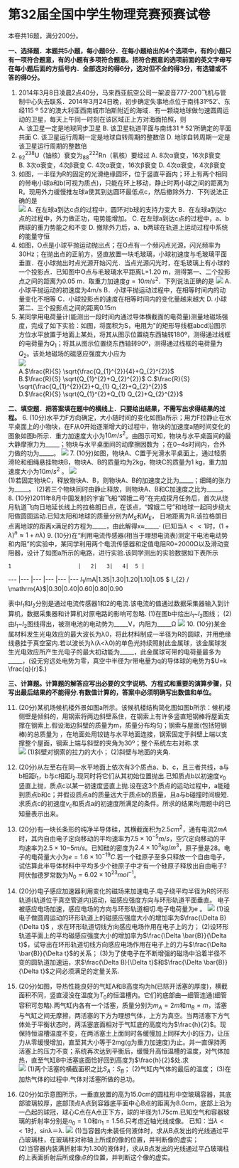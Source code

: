 # 第32届全国中学生物理竞赛预赛试卷

本卷共16题，满分200分。

**一、选择题．本题共5小题，每小题6分．在每小题给出的4个选项中，有的小题只有一项符合题意，有的小题有多项符合题意。把符合题意的选项前面的英文字母写在每小题后面的方括号内．全部选对的得6分，选对但不全的得3分，有选错或不答的得0分。**

1. 2014年3月8日凌晨2点40分，马来西亚航空公司一架波音777-200飞机与管制中心失去联系．2014年3月24日晚，初步确定失事地点位于南纬31º52′、东经115 º 52′的澳大利亚西南城市珀斯附近的海域．有一颗绕地球做匀速圆周运动的卫星，每天上午同一时刻在该区域正上方对海面拍照，则  
    A. 该卫星一定是地球同步卫星
    B. 该卫星轨道平面与南纬31 º 52′所确定的平面共面
    C. 该卫星运行周期一定是地球自转周期的整数倍
    D. 地球自转周期一定是该卫星运行周期的整数倍
2. $^{238}_{92} \mathrm{U}$（铀核）衰变为$^{222}_{88}\mathrm{Rn}$（氡核）要经过
    A. 8次α衰变，16次β衰变  
    B. 3次α衰变，4次β衰变
    C. 4次α衰变，16次β衰变
    D. 4次α衰变，4次β衰变
3. 如图，一半径为R的固定的光滑绝缘圆环，位于竖直平面内；环上有两个相同的带电小球a和b(可视为质点)，只能在环上移动，静止时两小球之间的距离为R。现用外力缓慢推左球a使其到达圆环最低点c，然后撤除外力．下列说法正确的是  
    ![](https://raw.githubusercontent.com/Campanulata/pic/master/物理竞赛/3203.png)
    A. 在左球a到达c点的过程中，圆环对b球的支持力变大
    B．在左球a到达c点的过程中，外力做正功，电势能增加。
    C. 在左球a到达c点的过程中，a、b两球的重力势能之和不变
    D. 撤除外力后，a、b两球在轨道上运动过程中系统的能量守恒
4. 如图，O点是小球平抛运动抛出点；在O点有一个频闪点光源，闪光频率为30Hz；在抛出点的正前方，竖直放置一块毛玻璃，小球初速度与毛玻璃平面垂直．在小球抛出时点光源开始闪光．当点光源闪光时，在毛玻璃上有小球的一个投影点．已知图中O点与毛玻璃水平距离L=1.20 m，测得第一、二个投影点之间的距离为0.05 m．取重力加速度$g=10m/s^2$．下列说法正确的是
![](https://raw.githubusercontent.com/Campanulata/pic/master/物理竞赛/3204.png)
    A. 小球平抛运动的初速度为4m/s
    B．小球平抛运动过程中，在相等时间内的动量变化不相等
    C．小球投影点的速度在相等时间内的变化量越来越大
    D. 小球第二、三个投影点之间的距离0.15m
5. 某同学用电荷量计(能测出一段时间内通过导体横截面的电荷量)测量地磁场强度，完成了如下实验：如图，将面积为S，电阻为"的矩形导线框abcd沿图示方位水平放置于地面上某处，将其从图示位置绕东西轴转180º，测得通过线框的电荷量为$Q_1$；将其从图示位置绕东西轴转90º，测得通过线框的电荷量为$Q_2$。该处地磁场的磁感应强度大小应为  
![](https://raw.githubusercontent.com/Campanulata/pic/master/物理竞赛/3205.png)  
    A.$\frac{R}{S} \sqrt{\frac{Q_{1}^{2}}{4}+Q_{2}^{2}}$  
    B.$\frac{R}{S} \sqrt{Q_{1}^{2}+Q_{2}^{2}}$
    C.$\frac{R}{S} \sqrt{\frac{Q_{1}^{2}}{2}+Q_{1} Q_{2}+Q_{2}^{2}}$  
    D.$\frac{R}{S} \sqrt{Q_{1}^{2}+Q_{1} Q_{2}+Q_{2}^{2}}$

**二、填空题．把答案填在题中的横线上．只要给出结果，不需写出求得结果的过程。**
6. (10分)水平力F方向确定，大小随时间的变化如图a所示；用力F拉静止在水平桌面上的小物块，在F从0开始逐渐增大的过程中，物块的加速度a随时间变化的图象如图b所示．重力加速度大小为$10m/s^2$。由图示可知，物块与水平桌面间的最大静摩擦力为_____；物块与水平桌面间的动摩擦因数为       ；在0~4s时间内，合外力做的功为_____。
![](https://raw.githubusercontent.com/Campanulata/pic/master/物理竞赛/3206.png)
7. (10分)如图，物块A、C置于光滑水平桌面上，通过轻质滑轮和细绳悬挂物块B，物块A、B的质量均为2kg，物块C的质量为1 kg，重力加速度大小为$10m/s^2$ 。
![](https://raw.githubusercontent.com/Campanulata/pic/master/物理竞赛/3207.png)  
    (1)若固定物块C，释放物块A、B，则物块A、B的加速度之比为_____；细绳的张力为_____。
    (2)若三个物块同时由静止释放，则物块A、B和C加速度之比为_____。
8. (10分)2011年8月中国发射的宇宙飞船“嫦娥二号”在完成探月任务后，首次从绕月轨道飞向日地延长线上的拉格朗日点，在该点，“嫦娥二号”和地球一起同步绕太阳做圆固运动.已知太阳和地球的质量分别为$M_S$和$M_E$， 日地距离为R.该拉格朗日点离地球的距离x满足的方程为_____，由此解得x≈_____·  (已知当$\lambda<<1$时，$\left.(1+\lambda)^{n} \approx 1+n \lambda\right)$
9. (10分)在“利用电流传感器(相当于理想电流表)测定干电池电动势和内阻”的实验中，某同学利用两个电流传感器和定值电阻R0=2000Ω以及滑动变阻器，设计了如图a所示的电路，进行实验.该同学测出的实验数据如下表所示

    1                     |   2|   3|   4|  5 |
  ---                    |--- |--- |--- |--- |---
  $I_{1} / \mathrm{mA}$|1.35|1.30|1.20|1.10|1.05
  $ I_{2} / \mathrm{A}$|0.30|0.40|0.60|0.80|0.90

  表中$I_1$和$I_2$分别是通过电流传感器1和2的电流.该电流的值通过数据采集器输入到计算机，数据采集器和计算机对原电路的影响可忽略.
  (1)在图b中绘出$I_1$~$I_2$图线；
  (2)由$I_1$~$I_2$图线得出，被测电池的电动势为_____V，内阻为_____Ω
  ![](https://raw.githubusercontent.com/Campanulata/pic/master/物理竞赛/3209.png)
  10. (10分)某金属材料发生光电效应的最大波长为λ0，将此材料制成一半径为R的圆球，并用绝缘线悬挂于真空室内.若以波长为λ(λ<λ0)的单色光持续照射此金属球，该金属球发生光电效应所产生光电子的最大初动能为_____，此金属球可带的电荷量最多为_____，(设无穷远处电势为零，真空中半径为r带电量为q的导体球的电势为$U=k \frac{q}{r}$.)

**三、计算题。计算题的解答应写出必要的文字说明、方程式和重要的演算步骤，只写出最后结果的不能得分.有数值计算的，答案中必须明确写出数值和单位。**

11. (20分)某机场候机楼外景如图a所示。该候机楼结构简化图如图b所示：候机楼侧壁是倾斜的，用钢索将两边斜壁系住，在钢索上有许多竖直短钢棒将屋面支撑在钢索上.假设海边斜壁的质量为m，质量分布均匀；钢索与屋面(包括短钢棒)的总质量为 ，在地面处用铰链与水平地面连接，钢索固定于斜壁上端以支撑整个屋面，钢索上端与斜壁的夹角为30º；整个系统左右对称.求  
    ![](https://raw.githubusercontent.com/Campanulata/pic/master/物理竞赛/3211.png)
    (1)斜壁对钢索的拉力的大小；
    (2)斜壁与地面的夹角.
12. (20分)从左至右在同—水平地面上依次有3个质点a、b、c，且三者共线，a与b相距$l_1$，b与c相距$l_2$.现同时将它们从其初始位置抛出.已知质点b以初速度$v_0$竖直上抛，质点c以某一初速度竖直上抛.设在这3个质点的运动过程中，a能碰到质点b和c；并假设质点a的质量远大于质点b的质量，且a与b碰撞时间极短.求质点c的初速度$v_c$和质点a的初速度所满足的条件。所求的结果均用题中的已知量表示出来。
13. (20分)有—块长条形的纯净半导体硅，其横截面积为$2.5cm^2$，通有电流$2mA$时，其内自由电子定向移动的平均速率为$7.5×10^{-5}m/s$，空穴定向移动的平均速率为$2.5 ×10{-5}m/s$。已知硅的密度为$2.4×10^3kg/m^3$，原子量是28。电子的电荷量大小为$e=1.6×10^{-19}C$.若一个硅原子至多只释放一个自由电子，试估算此半导体材料中平均多少个硅原子中才有一个硅原子释放出自由电子?阿伏伽德罗常数为$N_0=6.02×10^{23}mol^{-1}$。
14. (20分)电子感应加速器利用变化的磁场来加速电子.电子绕平均半径为R的环形轨道(轨道位于真空管道内)运动，磁感应强度方向与环形轨道平面垂直。  电子被感应电场加速，感应电场的方向与环形轨道相切.电子电荷量为e 。
    ![](https://raw.githubusercontent.com/Campanulata/pic/master/物理竞赛/3214.png)
    (1)设电子做圆周运动的环形轨道上的磁感应强度大小的增加率为$\frac{\Delta B}{\Delta t}$ ，求在环形轨道切线方向感应电场作用在电子上的力；
    (2)设环形轨道平面上的平均磁感应强度大小的增加率为$\frac{\Delta \bar{B}}{\Delta t}$，试导出在环形轨道切线方向感应电场作用在电子上的力与$\frac{\Delta \bar{B}}{\Delta t}$的关系；
    (3)为了使电子在不断增强的磁场中沿着半径不变的圆轨道加速运，求$\frac{\Delta B}{\Delta t}$和$\frac{\Delta \bar{B}}{\Delta t}$之间必须满足的定量关系.

15. (20分)如图，导热性能良好的气缸A和B高度均为h(已除开活塞的厚度)，横截面积不同，竖直浸没在温度为$T_0$的恒温槽内。它们的底部由—细管连通(细管容积可忽略).两气缸内各有一个活塞，质量分别为$m_A=2m$和$m_B=m$，活塞与气缸之间无摩擦，两活塞的下方为理想气体，上方为真空。当两活塞下方气体处于平衡状态时，两活塞底面相对于气缸底的高度均为$\frac{h}{2}$。现保持恒温槽温度不变，在两活塞土上面同时各缓慢加上同样大小的压力，让压力从零缓慢增加，直至其大小等于2mg(g为重力加速度)为止。并一直保持两活塞上的压力不变；系统再次达到平衡后，缓慢升高恒温槽的温度，对气体加热，直至气缸B中活塞底面恰好回到高度为$\frac{h}{2}$处.求  
    ![](https://raw.githubusercontent.com/Campanulata/pic/master/物理竞赛/3215.png)
    (1)两个活塞的横截面积之比$S_A$：$S_B$；
    (2)气缸内气体的最后的温度；
    (3)在加热气体的过程中.气体对活塞所做的总功。

16. (20分)如示意图所示，一垂直放置的高为15.0cm的圆柱形中空玻璃容器，其底部玻璃较厚，底部顶点A点到容器底平面中心B点的距离为8.0cm，底部上沿为一凸起的球冠，球心C点在A点正下方，球的半径为1.75cm.已知空气和容器玻璃的折射率分别是$n_0=1.0$和$n_1=1.56$.只考虑近轴光线成像。  已知：当$λ<<1$时，sinλ＝λ.
![](https://raw.githubusercontent.com/Campanulata/pic/master/物理竞赛/3216.png)
    (1)当容器内未装任何液体时，求从B点发出的光线通过平凸玻璃柱，在玻璃柱对称轴上所成的像的位置，并判断像的虚实；  
    (2)当容器内装满折射率为1.30的液体时，求从B点发出的光线通过平凸玻璃柱的上表面折射后所成像点的位置，并判断这个像的虚实。
